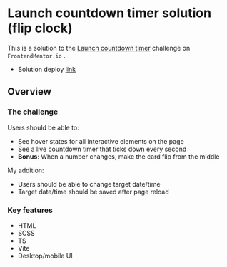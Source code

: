 # Launch countdown timer solution (flip clock)

This is a solution to the [Launch countdown timer](https://www.frontendmentor.io/challenges/launch-countdown-timer-N0XkGfyz-) challenge on `FrontendMentor.io` .

- Solution deploy [link](https://stalwart-cassata-aec584.netlify.app)

## Overview

### The challenge

Users should be able to:

- See hover states for all interactive elements on the page
- See a live countdown timer that ticks down every second
- **Bonus**: When a number changes, make the card flip from the middle

My addition:

- Users should be able to change target date/time
- Target date/time should be saved after page reload

### Key features

- HTML
- SCSS
- TS
- Vite
- Desktop/mobile UI
